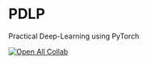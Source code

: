 # PDLP
Practical Deep-Learning using PyTorch



[![Open All Collab](https://colab.research.google.com/assets/colab-badge.svg)](https://github.com/int29/PDLP/blob/main/chapter_00_understand_image_data.ipynb)
